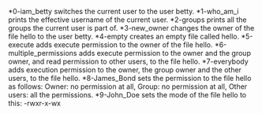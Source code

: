 *0-iam_betty switches the current user to the user betty.
*1-who_am_i prints the effective username of the current user.
*2-groups prints all the groups the current user is part of.
*3-new_owner changes the owner of the file hello to the user betty.
*4-empty creates an empty file called hello.
*5-execute adds execute permission to the owner of the file hello.
*6-multiple_permissions adds execute permission to the owner and the group owner, and read permission to other users, to the file hello.
*7-everybody adds execution permission to the owner, the group owner and the other users, to the file hello.
*8-James_Bond sets the permission to the file hello as follows: Owner: no permission at all, Group: no permission at all, Other users: all the permissions.
*9-John_Doe sets the mode of the file hello to this: -rwxr-x-wx
